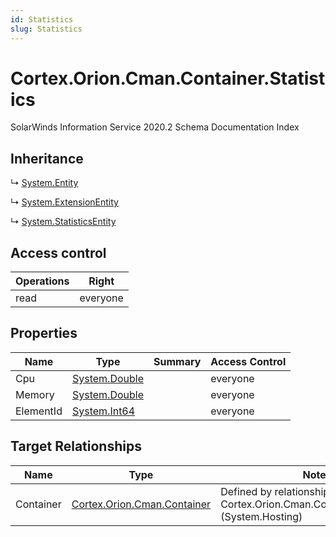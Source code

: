 ```yaml
---
id: Statistics
slug: Statistics
---
```


# Cortex.Orion.Cman.Container.Statistics

SolarWinds Information Service 2020.2 Schema Documentation Index

## Inheritance

↳ [System.Entity](./../System/Entity)

↳ [System.ExtensionEntity](./../System/ExtensionEntity)

↳ [System.StatisticsEntity](./../System/StatisticsEntity)

## Access control

| Operations | Right |
| ------ | ------ |
| read | everyone |

## Properties

| Name | Type | Summary | Access Control |
| ------ | ------ | ------ | ------ |
| Cpu | [System.Double](https://docs.microsoft.com/en-us/dotnet/api/system.double) |  | everyone |
| Memory | [System.Double](https://docs.microsoft.com/en-us/dotnet/api/system.double) |  | everyone |
| ElementId | [System.Int64](https://docs.microsoft.com/en-us/dotnet/api/system.int64) |  | everyone |

## Target Relationships

| Name | Type | Notes |
| ------ | ------ | ------ |
| Container | [Cortex.Orion.Cman.Container](./../Cortex.Orion.Cman/Container) | Defined by relationship Cortex.Orion.Cman.ContainerToStatistics (System.Hosting) |

